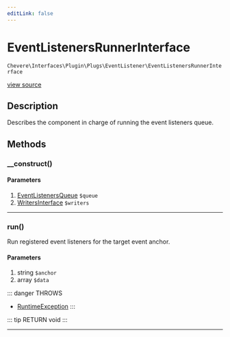 ```yaml
---
editLink: false
---
```


# EventListenersRunnerInterface

`Chevere\Interfaces\Plugin\Plugs\EventListener\EventListenersRunnerInterface`

[view source](https://github.com/chevere/chevere/blob/master/src/Chevere/Interfaces/Plugin/Plugs/EventListener/EventListenersRunnerInterface.php)

## Description

Describes the component in charge of running the event listeners queue.

## Methods

### __construct()

#### Parameters

1. [EventListenersQueue](../../../../Components/Plugin/Plugs/EventListeners/EventListenersQueue.md) `$queue`
2. [WritersInterface](../../../Writer/WritersInterface.md) `$writers`

---

### run()

Run registered event listeners for the target event anchor.

#### Parameters

1. string `$anchor`
2. array `$data`

::: danger THROWS
- [RuntimeException](../../../../Exceptions/Core/RuntimeException.md) 
:::

::: tip RETURN
void
:::

---
